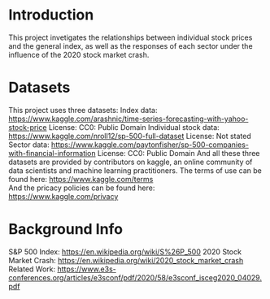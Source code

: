 # Introduction
This project invetigates the relationships between individual stock prices and the general index, as well as the responses of each sector under the influence of the 2020 stock market crash.

# Datasets
This project uses three datasets:
    Index data: https://www.kaggle.com/arashnic/time-series-forecasting-with-yahoo-stock-price
        License: CC0: Public Domain
    Individual stock data: https://www.kaggle.com/nroll12/sp-500-full-dataset
        License: Not stated 
    Sector data: https://www.kaggle.com/paytonfisher/sp-500-companies-with-financial-information
        License: CC0: Public Domain
And all these three datasets are provided by contributors on kaggle, an online community of data scientists and machine learning practitioners. 
The terms of use can be found here: https://www.kaggle.com/terms  
And the pricacy policies can be found here: https://www.kaggle.com/privacy


# Background Info
S&P 500 Index: https://en.wikipedia.org/wiki/S%26P_500
2020 Stock Market Crash: https://en.wikipedia.org/wiki/2020_stock_market_crash
Related Work: https://www.e3s-conferences.org/articles/e3sconf/pdf/2020/58/e3sconf_isceg2020_04029.pdf
